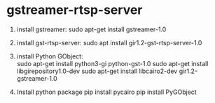 # gstreamer-rtsp-server
1. install gstreamer: 
    sudo apt-get install gstreamer-1.0

2. install gst-rtsp-server:
    sudo apt install gir1.2-gst-rtsp-server-1.0
    
3. install Python GObject:  
    sudo apt-get install python3-gi python-gst-1.0 
    sudo apt-get install libgirepository1.0-dev
    sudo apt-get install libcairo2-dev gir1.2-gstreamer-1.0

4. Install python package
   pip install pycairo
   pip install PyGObject

